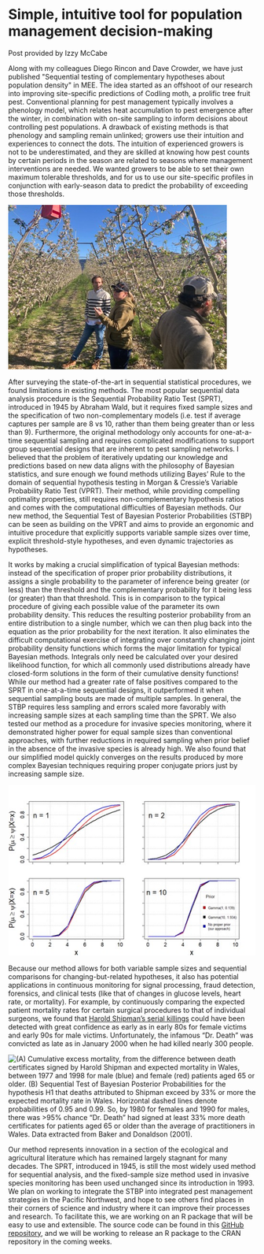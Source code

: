 # Simple, intuitive tool for population management decision-making
Post provided by Izzy McCabe

Along with my colleagues Diego Rincon and Dave Crowder, we have just published "Sequential testing of complementary hypotheses about population density" in MEE. The idea started as an offshoot of our research into improving site-specific predictions of Codling moth, a prolific tree fruit pest. Conventional planning for pest management typically involves a phenology model, which relates heat accumulation to pest emergence after the winter, in combination with on-site sampling to inform decisions about controlling pest populations. A drawback of existing methods is that phenology and sampling remain unlinked; growers use their intuition and experiences to connect the dots. The intuition of experienced growers is not to be underestimated, and they are skilled at knowing how pest counts by certain periods in the season are related to seasons where management interventions are needed. We wanted growers to be able to set their own maximum tolerable thresholds, and for us to use our site-specific profiles in conjunction with early-season data to predict the probability of exceeding those thresholds. 

![Typical apple orchard in the state of Washington (USA), where pest management decisions are made based on growers’ intuition combined with phenology models and moths captured in traps. Photo taken by Tobin Northfield.](/Figures/Fig1Post.jpg?raw=true "Figure 1")

After surveying the state-of-the-art in sequential statistical procedures, we found limitations in existing methods. The most popular sequential data analysis procedure is the Sequential Probability Ratio Test (SPRT), introduced in 1945 by Abraham Wald, but it requires fixed sample sizes and the specification of two non-complementary models (i.e. test if average captures per sample are 8 vs 10, rather than them being greater than or less than 9). Furthermore, the original methodology only accounts for one-at-a-time sequential sampling and requires complicated modifications to support group sequential designs that are inherent to pest sampling networks. I believed that the problem of iteratively updating our knowledge and predictions based on new data aligns with the philosophy of Bayesian statistics, and sure enough we found methods utilizing Bayes’ Rule to the domain of sequential hypothesis testing in Morgan & Cressie’s Variable Probability Ratio Test (VPRT). Their method, while providing compelling optimality properties, still requires non-complementary hypothesis ratios and comes with the computational difficulties of Bayesian methods. Our new method, the Sequential Test of Bayesian Posterior Probabilities (STBP) can be seen as building on the VPRT and aims to provide an ergonomic and intuitive procedure that explicitly supports variable sample sizes over time, explicit threshold-style hypotheses, and even dynamic trajectories as hypotheses.

It works by making a crucial simplification of typical Bayesian methods: instead of the specification of proper prior probability distributions, it assigns a single probability to the parameter of inference being greater (or less) than the threshold and the complementary probability for it being less (or greater) than that threshold. This is in comparison to the typical procedure of giving each possible value of the parameter its own probability density. This reduces the resulting posterior probability from an entire distribution to a single number, which we can then plug back into the equation as the prior probability for the next iteration. It also eliminates the difficult computational exercise of integrating over constantly changing joint probability density functions which forms the major limitation for typical Bayesian methods. Integrals only need be calculated over your desired likelihood function, for which all commonly used distributions already have closed-form solutions in the form of their cumulative density functions! While our method had a greater rate of false positives compared to the SPRT in one-at-a-time sequential designs, it outperformed it when sequential sampling bouts are made of multiple samples. In general, the STBP requires less sampling and errors scaled more favorably with increasing sample sizes at each sampling time than the SPRT. We also tested our method as a procedure for invasive species monitoring, where it demonstrated higher power for equal sample sizes than conventional approaches, with further reductions in required sampling when prior belief in the absence of the invasive species is already high. We also found that our simplified model quickly converges on the results produced by more complex Bayesian techniques requiring proper conjugate priors just by increasing sample size.

![Comparison between posterior probabilities for a Poisson random variable obtained from two configurations of Gamma conjugate priors (black and red curves) and our approach, which omits an explicit density function for µ and includes a single probability of Prob(µ ≥ ψ) = 0.5 (blue curves). As sample size increases, all models converge to a similar set of posterior probabilities and the requirement of specifying conjugate priors relaxes.](/Figures/Fig2Post.jpg?raw=true "Figure 2")

Because our method allows for both variable sample sizes and sequential comparisons for changing-but-related hypotheses, it also has potential applications in continuous monitoring for signal processing, fraud detection, forensics, and clinical tests (like that of changes in glucose levels, heart rate, or mortality). For example, by continuously comparing the expected patient mortality rates for certain surgical procedures to that of individual surgeons, we found that [Harold Shipman’s serial killings](https://en.wikipedia.org/wiki/Harold_Shipman) could have been detected with great confidence as early as in early 80s for female victims and early 90s for male victims. Unfortunately, the infamous “Dr. Death” was convicted as late as in January 2000 when he had killed nearly 300 people.

![(A) Cumulative excess mortality, from the difference between death certificates signed by Harold Shipman and expected mortality in Wales, between 1977 and 1998 for male (blue) and female (red) patients aged 65 or older. (B) Sequential Test of Bayesian Posterior Probabilities for the hypothesis H1 that deaths attributed to Shipman exceed by 33% or more the expected mortality rate in Wales. Horizontal dashed lines denote probabilities of 0.95 and 0.99. So, by 1980 for females and 1990 for males, there was >95% chance “Dr. Death” had signed at least 33% more death certificates for patients aged 65 or older than the average of practitioners in Wales. Data extracted from [Baker and Donaldson (2001)](https://www.researchgate.net/publication/320035425_Harold_Shipman's_clinical_practice_1974-1998_A_clinical_audit_commissioned_by_the_Chief_Medical_Officer).](/Figures/Fig3Post.jpg?raw=true "Figure 3")

Our method represents innovation in a section of the ecological and agricultural literature which has remained largely stagnant for many decades. The SPRT, introduced in 1945, is still the most widely used method for sequential analysis, and the fixed-sample size method used in invasive species monitoring has been used unchanged since its introduction in 1993. We plan on working to integrate the STBP into integrated pest management strategies in the Pacific Northwest, and hope to see others find places in their corners of science and industry where it can improve their processes and research. To facilitate this, we are working on an R package that will be easy to use and extensible. The source code can be found in this [GitHub repository](https://github.com/rincondf/STBP), and we will be working to release an R package to the CRAN repository in the coming weeks.